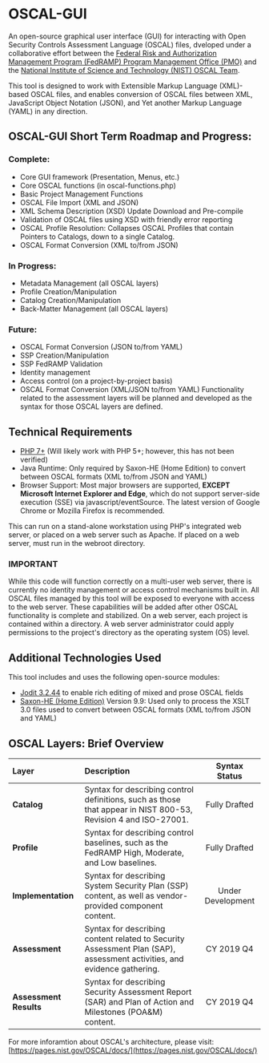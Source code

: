 # OSCAL-GUI
An open-source graphical user interface (GUI) for interacting with Open Security Controls Assessment Language (OSCAL) files, dveloped under a collaborative effort between the [Federal Risk and Authorization Management Program (FedRAMP) Program Management Office (PMO)](https://fedramp.gov) and the [National Institute of Science and Technology (NIST) OSCAL Team](https://nist.gov/OSCAL).

This tool is designed to work with Extensible Markup Language (XML)-based OSCAL files, and enables conversion of OSCAL files between XML, JavaScript Object Notation (JSON), and Yet another Markup Language (YAML) in any direction.

## OSCAL-GUI Short Term Roadmap and Progress:

### Complete:
- Core GUI framework (Presentation, Menus, etc.)
- Core OSCAL functions (in oscal-functions.php)
- Basic Project Management Functions
- OSCAL File Import (XML and JSON)
- XML Schema Description (XSD) Update Download and Pre-compile
- Validation of OSCAL files using XSD with friendly error reporting
- OSCAL Profile Resolution: Collapses OSCAL Profiles that contain Pointers to Catalogs, down to a single Catalog.
- OSCAL Format Conversion (XML to/from JSON)

### In Progress:
- Metadata Management (all OSCAL layers)
- Profile Creation/Manipulation
- Catalog Creation/Manipulation
- Back-Matter Management (all OSCAL layers)

### Future:
- OSCAL Format Conversion (JSON to/from YAML)
- SSP Creation/Manipulation
- SSP FedRAMP Validation
- Identity management
- Access control (on a project-by-project basis)
- OSCAL Format Conversion (XML/JSON to/from YAML)
Functionality related to the assessment layers will be planned and developed as the syntax for those OSCAL layers are defined.

## Technical Requirements
- [PHP 7+](https://www.php.net/downloads.php) (Will likely work with PHP 5+; however, this has not been verified)
- Java Runtime: Only required by Saxon-HE (Home Edition) to convert between OSCAL formats (XML to/from JSON and YAML)
- Browser Support: Most major browsers are supported, **EXCEPT Microsoft Internet Explorer and Edge**, which do not support server-side execution (SSE) via javascript/eventSource. The latest version of Google Chrome or Mozilla Firefox is recommended.

This can run on a stand-alone workstation using PHP's integrated web server, or placed on a web server such as Apache. If placed on a web server, must run in the webroot directory.  

### IMPORTANT
While this code will function correctly on a multi-user web server, there is currently no identity management or access control mechanisms built in. All OSCAL files managed by this tool will be exposed to everyone with access to the web server. These capabilities will be added after other OSCAL functionality is complete and stabilized. On a web server, each project is contained within a directory. A web server administrator could apply permissions to the project's directory as the operating system (OS) level.

## Additional Technologies Used
This tool includes and uses the following open-source modules:
- [Jodit 3.2.44](https://xdsoft.net/jodit/) to enable rich editing of mixed and prose OSCAL fields
- [Saxon-HE (Home Edition)](https://saxonica.com/download/java.xml) Version 9.9: Used only to process the XSLT 3.0 files used to convert between OSCAL formats (XML to/from JSON and YAML) 

## OSCAL Layers: Brief Overview

| Layer      | Description     | Syntax Status     |
| :------------- | :---------- | :-----------: |
|  **Catalog** | Syntax for describing control definitions, such as those that appear in NIST 800-53, Revision 4 and ISO-27001. | Fully Drafted |
| **Profile**  | Syntax for describing control baselines, such as the FedRAMP High, Moderate, and Low baselines. | Fully Drafted |
|  **Implementation** | Syntax for describing System Security Plan (SSP) content, as well as vendor-provided component content. | Under Development |
|  **Assessment** | Syntax for describing content related to Security Assessment Plan (SAP), assessment activities, and evidence gathering. | CY 2019 Q4 |
|  **Assessment Results** | Syntax for describing Security Assessment Report (SAR) and Plan of Action and Milestones (POA&M) content. | CY 2019 Q4 |

For more inforamtion about OSCAL's architecture, please visit:
[https://pages.nist.gov/OSCAL/docs/](https://pages.nist.gov/OSCAL/docs/)
